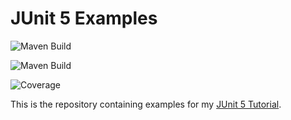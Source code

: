 # JUnit 5 Examples

![Maven Build](https://github.com/hakantaylan/github-deneme/workflows/Maven%20Build/badge.svg)

![Maven Build](https://github.com/hakantaylan/github-deneme/actions/workflows/maven-publish.yml/badge.svg)

![Coverage](https://github.com/hakantaylan/github-deneme/blob/main/badges/branches.svg)


This is the repository containing examples for my [JUnit 5 Tutorial](http://www.arhohuttunen.com/junit-5-tutorial/).
